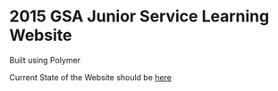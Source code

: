# 2015 GSA Junior Service Learning Website

Built using Polymer

Current State of the Website should be 
[here](http://www.afzalarsalan.github.io)
